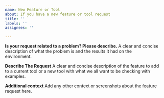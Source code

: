 ```yaml
---
name: New Feature or Tool
about: If you have a new feature or tool request
title: ''
labels: ''
assignees: ''

---
```


**Is your request related to a problem? Please describe.**
A clear and concise description of what the problem is and the results it had on the environment.

**Describe The Request**
A clear and concise description of the feature to add to a current tool or a new tool with what we all want to be checking with examples.

**Additional context**
Add any other context or screenshots about the feature request here.
